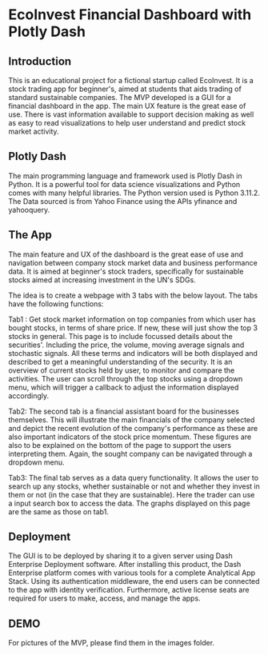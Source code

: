 # EcoInvest Financial Dashboard with Plotly Dash

## Introduction
This is an educational project for a fictional startup called EcoInvest. It is a stock trading app for beginner's, aimed at students that aids trading of standard sustainable companies. The MVP developed is a GUI for a financial dashboard in the app. The main UX feature is the great ease of use. There is vast information available to support decision making as well as easy to read visualizations to help user understand and predict stock market activity.

## Plotly Dash
The main programming language and framework used is Plotly Dash in Python. It is a powerful tool for data science visualizations and Python comes with many helpful libraries. The Python version used is Python 3.11.2. The Data sourced is from Yahoo Finance using the APIs yfinance and yahooquery.  

## The App
The main feature and UX of the dashboard is the great ease of use and navigation between company stock market data and business performance data. It is aimed at beginner's stock traders, specifically for sustainable stocks aimed at increasing investment in the UN's SDGs.

The idea is to create a webpage with 3 tabs with the below layout. The tabs have the following functions:

Tab1 : Get stock market information on top companies from which user has bought stocks, in terms of share price. If new, these will just show the top 3 stocks in general. This page is to include focussed details about the securities'. Including the price, the volume, moving average signals and stochastic signals. All these terms and indicators will be both displayed and described to get a meaningful understanding of the security. It is an overview of current stocks held by user, to monitor and compare the activities. The user can scroll through the top stocks using a dropdown menu, which will trigger a callback to adjust the information displayed accordingly.

Tab2: The second tab is a financial assistant board for the businesses themselves. This will illustrate the main financials of the company selected and depict the recent evolution of the company's performance as these are also important indicators of the stock price momentum. These figures are also to be explained on the bottom of the page to support the users interpreting them. Again, the sought company can be navigated through a dropdown menu.

Tab3: The final tab serves as a data query functionality. It allows the user to search up any stocks, whether sustainable or not and whether they invest in them or not (in the case that they are sustainable). Here the trader can use a input search box to access the data. The graphs displayed on this page are the same as those on tab1.

## Deployment
The GUI is to be deployed by sharing it to a given server using Dash Enterprise Deployment software. After installing this product, the Dash Enterprise platform comes with various tools for a complete Analytical App Stack. Using its authentication middleware, the end users can be connected to the app with identity verification. Furthermore, active license seats are required for users to make, access, and manage the apps.

## DEMO
For pictures of the MVP, please find them in the images folder.
